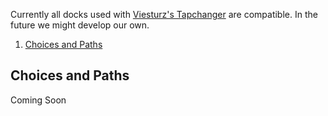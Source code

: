 Currently all docks used with [Viesturz's Tapchanger](https://github.com/viesturz/tapchanger) are compatible.  In the future we might develop our own.

1. [Choices and Paths](#choices-and-paths)

## Choices and Paths

Coming Soon
